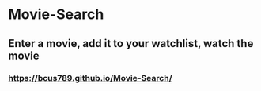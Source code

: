 # Movie-Search
## Enter a movie, add it to your watchlist, watch the movie
### https://bcus789.github.io/Movie-Search/
